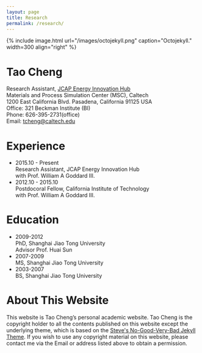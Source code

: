 ```yaml
---
layout: page
title: Research
permalink: /research/
---
```


{% include image.html url="/images/octojekyll.png" caption="Octojekyll." width=300 align="right" %}

# Tao Cheng  
Research Assistant, [JCAP Energy Innovation Hub](http://solarfuelshub.org/)  
Materials and Process Simulation Center (MSC), Caltech  
1200 East California Blvd. Pasadena, California 91125 USA   
Office: 321 Beckman Institute (BI)   
Phone: 626-395-2731(office)  
Email: [tcheng@caltech.edu](tcheng@caltech.edu)

# Experience
- 2015.10 - Present  
Research Assistant, JCAP Energy Innovation Hub   
with Prof. William A Goddard III.
- 2012.10 - 2015.10  
Postdocoral Fellow, California Institute of Technology   
with Prof. William A Goddard III.

# Education
- 2009-2012  
PhD, Shanghai Jiao Tong University  
Advisor Prof. Huai Sun 
- 2007-2009  
MS, Shanghai Jiao Tong University 
- 2003-2007  
BS, Shanghai Jiao Tong University 

# About This Website
This website is Tao Cheng’s personal academic website. 
Tao Cheng is the copyright holder to all the contents published 
on this website except the underlying theme, which is based on
the [Steve's No-Good-Very-Bad Jekyll Theme](https://github.com/esemble/esemble.github.io). 
If you wish to use any copyright material on this website, 
please contact me via the Email or address listed above to obtain 
a permission.


